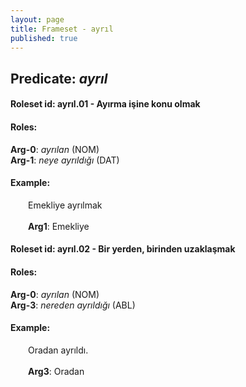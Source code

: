 ```yaml
---
layout: page
title: Frameset - ayrıl
published: true
---
```

<h2>Predicate: <i>ayrıl</i></h2>
<h4>Roleset id: ayrıl.01 - Ayırma işine konu olmak<br>
<h4>Roles:</h4>
<b>Arg-0</b>: <i>ayrılan</i>  (NOM) <br>
<b>Arg-1</b>: <i>neye ayrıldığı</i>  (DAT) <br>
<h4>Example:</h4>
&emsp;&emsp;Emekliye ayrılmak<br><br>
&emsp;&emsp;<b>Arg1</b>:  Emekliye<br>

<h4>Roleset id: ayrıl.02 - Bir yerden, birinden uzaklaşmak<br>
<h4>Roles:</h4>
<b>Arg-0</b>: <i>ayrılan</i>  (NOM) <br>
<b>Arg-3</b>: <i>nereden ayrıldığı</i>  (ABL) <br>
<h4>Example:</h4>
&emsp;&emsp;Oradan ayrıldı.<br><br>
&emsp;&emsp;<b>Arg3</b>:  Oradan<br>

